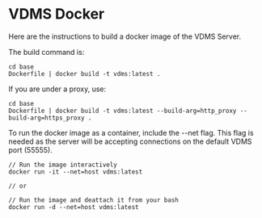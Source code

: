 # VDMS Docker

Here are the instructions to build a docker image of the VDMS Server.

The build command is: 

    cd base
    Dockerfile | docker build -t vdms:latest .

If you are under a proxy, use:

    cd base
    Dockerfile | docker build -t vdms:latest --build-arg=http_proxy --build-arg=https_proxy .

To run the docker image as a container, include the --net flag.
This flag is needed as the server will be accepting connections on the default VDMS port (55555).

    // Run the image interactively 
    docker run -it --net=host vdms:latest

    // or

    // Run the image and deattach it from your bash 
    docker run -d --net=host vdms:latest


